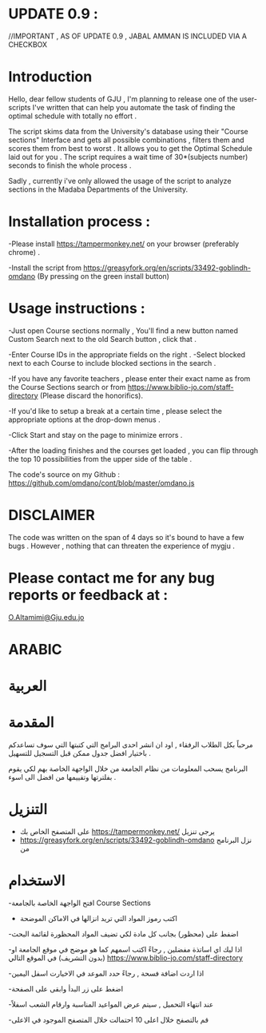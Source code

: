 # UPDATE 0.9 :
//IMPORTANT , AS OF UPDATE 0.9 , JABAL AMMAN IS INCLUDED VIA A CHECKBOX
# Introduction

Hello, dear fellow students of GJU ,
I'm planning to release one of the user-scripts I've written that can help you automate the task of finding the optimal schedule with totally no effort . 

The script skims data from the University's database using their "Course sections" Interface and gets all possible combinations , filters them and scores them from best to worst . It allows you to get the Optimal Schedule laid out for you .
The script requires a wait time of 30*(subjects number) seconds to finish the whole process . 

Sadly , currently i've only allowed the usage of the script to analyze sections in the Madaba Departments of the University.

# Installation process : 
-Please install https://tampermonkey.net/ on your browser (preferably chrome) .

-Install the script from https://greasyfork.org/en/scripts/33492-goblindh-omdano (By pressing on the green install button)

# Usage instructions :
-Just open Course sections normally , You'll find a new button named Custom Search next to the old Search button , click that .

-Enter Course IDs in the appropriate fields on the right .
-Select blocked next to each Course to include blocked sections in the search .

-If you have any favorite teachers , please enter their exact name as from the Course Sections search or from https://www.biblio-jo.com/staff-directory (Please discard the honorifics).

-If you'd like to setup a break at a certain time , please select the appropriate options at the drop-down menus .

-Click Start and stay on the page to minimize errors . 

-After the loading finishes and the courses get loaded , you can flip through the top 10 possibilities from the upper side of the table . 

The code's source on my Github : 
https://github.com/omdano/cont/blob/master/omdano.js

# DISCLAIMER 
The code was written on the span of 4 days so it's bound to have a few bugs .
However , nothing that can threaten the experience of mygju . 



# Please contact me for any bug reports or feedback at :
O.Altamimi@Gju.edu.jo

# ARABIC
# العربية
# المقدمة
مرحباً بكل الطلاب الرفقاء , 
اود ان انشر احدى البرامج التي كتبتها التي سوف تساعدكم باختيار افضل جدول ممكن قبل التسجيل للتسهيل .

البرنامج يسحب المعلومات من نظام الجامعة من خلال الواجهة الخاصة بهم لكي يقوم بفلترتها وتقييمها من افضل الى اسوء .

# التنزيل
- على المتصفح الخاص بك https://tampermonkey.net/  يرجى تنزيل 
- https://greasyfork.org/en/scripts/33492-goblindh-omdano نزل البرنامج من 

# الاستخدام
-افتح الواجهة الخاصة بالجامعة Course Sections 

- اكتب رموز المواد التي تريد انزالها في الاماكن الموضحة

-اضفط على (محظور) بجانب كل مادة لكي تضيف المواد المحظورة لقائمة البحث

-اذا ليك اي اساتذة مفضلين , رجاءً اكتب اسمهم كما هو موضح في موقع الجامعة او (بدون التشريف) في الموقع التالي
 https://www.biblio-jo.com/staff-directory 
 
 -اذا اردت اضافة فسحة , رجاءً حدد الموعد في الاخيارت اسفل اليمين
 

-اضغط على زر البدأ وابقى على الصفحة

-عند انتهاء التحميل , سيتم عرض المواعيد المناسبة وارقام الشعب اسفلاً

-قم بالتصفح خلال اعلى 10 احتمالت خلال المتصفح الموجود في الاعلى
